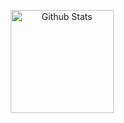 <div align = "center">
<p align="center">
  <img height="165" src="https://github-readme-stats.vercel.app/api?username=DorsaRoh&&show_icons=true&theme=algolia" alt="Github Stats" />
  
  <!---<img src="https://github-readme-stats.vercel.app/api/top-langs/?username=DorsaRoh&layout=compact&theme=algolia" alt="Top Languages" />
</div>--->

##
<div align = "left">
<img src="https://komarev.com/ghpvc/?username=DorsaRoh&style=flat-square&color=blue" alt=""/>
</div>
